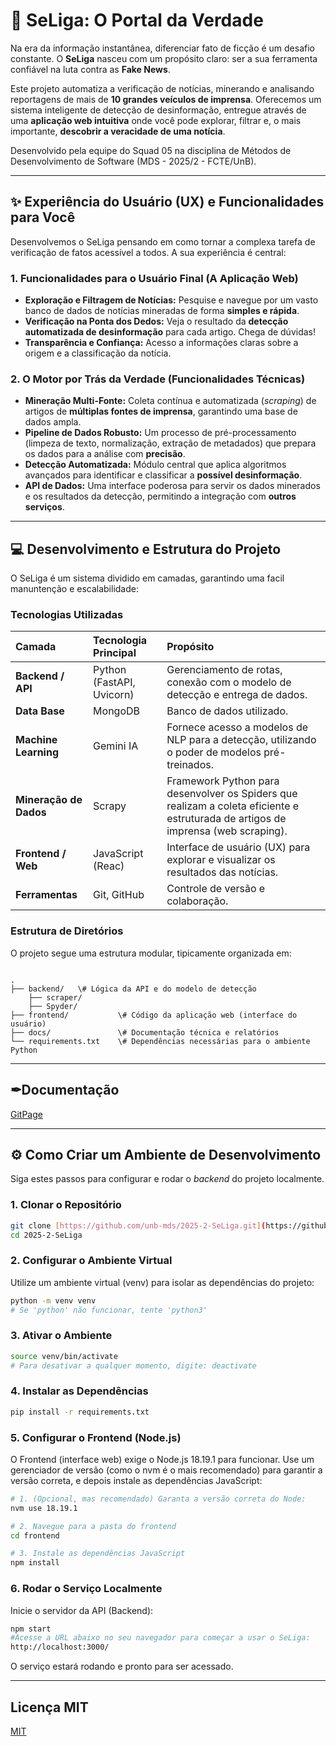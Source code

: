 # 🔎 SeLiga: O Portal da Verdade

Na era da informação instantânea, diferenciar fato de ficção é um desafio constante. O **SeLiga** nasceu com um propósito claro: ser a sua ferramenta confiável na luta contra as **Fake News**.

Este projeto automatiza a verificação de notícias, minerando e analisando reportagens de mais de **10 grandes veículos de imprensa**. Oferecemos um sistema inteligente de detecção de desinformação, entregue através de uma **aplicação web intuitiva** onde você pode explorar, filtrar e, o mais importante, **descobrir a veracidade de uma notícia**.

Desenvolvido pela equipe do Squad 05 na disciplina de Métodos de Desenvolvimento de Software (MDS - 2025/2 - FCTE/UnB).

---
## ✨ Experiência do Usuário (UX) e Funcionalidades para Você

Desenvolvemos o SeLiga pensando em como tornar a complexa tarefa de verificação de fatos acessível a todos. A sua experiência é central:

### 1. Funcionalidades para o Usuário Final (A Aplicação Web)

* **Exploração e Filtragem de Notícias:** Pesquise e navegue por um vasto banco de dados de notícias mineradas de forma **simples e rápida**.
* **Verificação na Ponta dos Dedos:** Veja o resultado da **detecção automatizada de desinformação** para cada artigo. Chega de dúvidas!
* **Transparência e Confiança:** Acesso a informações claras sobre a origem e a classificação da notícia.

### 2. O Motor por Trás da Verdade (Funcionalidades Técnicas)

* **Mineração Multi-Fonte:** Coleta contínua e automatizada (*scraping*) de artigos de **múltiplas fontes de imprensa**, garantindo uma base de dados ampla.
* **Pipeline de Dados Robusto:** Um processo de pré-processamento (limpeza de texto, normalização, extração de metadados) que prepara os dados para a análise com **precisão**.
* **Detecção Automatizada:** Módulo central que aplica algoritmos avançados para identificar e classificar a **possível desinformação**.
* **API de Dados:** Uma interface poderosa para servir os dados minerados e os resultados da detecção, permitindo a integração com **outros serviços**.

---

## 💻 Desenvolvimento e Estrutura do Projeto

O SeLiga é um sistema dividido em camadas, garantindo uma facil manuntenção e escalabilidade:

### Tecnologias Utilizadas

| Camada | Tecnologia Principal | Propósito |
| :--- | :--- | :--- |
| **Backend / API** | Python (FastAPI, Uvicorn) | Gerenciamento de rotas, conexão com o modelo de detecção e entrega de dados. |
| **Data Base** | MongoDB  | Banco de dados utilizado.|
| **Machine Learning**| Gemini IA | Fornece acesso a modelos de NLP para a detecção, utilizando o poder de modelos pré-treinados.|
| **Mineração de Dados**| Scrapy|	Framework Python para desenvolver os Spiders que realizam a coleta eficiente e estruturada de artigos de imprensa (web scraping).| 
| **Frontend / Web** | JavaScript (Reac) | Interface de usuário (UX) para explorar e visualizar os resultados das notícias. |
| **Ferramentas** | Git, GitHub | Controle de versão e colaboração. |

### Estrutura de Diretórios
O projeto segue uma estrutura modular, tipicamente organizada em:

```

.
├── backend/   \# Lógica da API e do modelo de detecção
    ├── scraper/   
    ├── Spyder/        
├── frontend/           \# Código da aplicação web (interface do usuário)
├── docs/               \# Documentação técnica e relatórios
└── requirements.txt    \# Dependências necessárias para o ambiente Python

````
---

## ✒Documentação

[GitPage](https://unb-mds.github.io/2025-2-SeLiga)

---

## ⚙️ Como Criar um Ambiente de Desenvolvimento

Siga estes passos para configurar e rodar o *backend* do projeto localmente.

### 1. Clonar o Repositório
```bash
git clone [https://github.com/unb-mds/2025-2-SeLiga.git](https://github.com/unb-mds/2025-2-SeLiga.git)
cd 2025-2-SeLiga
````

### 2\. Configurar o Ambiente Virtual

Utilize um ambiente virtual (venv) para isolar as dependências do projeto:

```bash
python -m venv venv
# Se 'python' não funcionar, tente 'python3'
```

### 3\. Ativar o Ambiente

```bash
source venv/bin/activate
# Para desativar a qualquer momento, digite: deactivate
```

### 4\. Instalar as Dependências

```bash
pip install -r requirements.txt
```
### 5. Configurar o Frontend (Node.js)

O Frontend (interface web) exige o Node.js 18.19.1 para funcionar. 
Use um gerenciador de versão (como o nvm é o mais recomendado) para garantir a versão correta, e depois instale as dependências JavaScript:
```bash
# 1. (Opcional, mas recomendado) Garanta a versão correta do Node:
nvm use 18.19.1

# 2. Navegue para a pasta do frontend
cd frontend

# 3. Instale as dependências JavaScript
npm install
```


### 6\. Rodar o Serviço Localmente

Inicie o servidor da API (Backend):

```bash
npm start 
#Acesse a URL abaixo no seu navegador para começar a usar o SeLiga:
http://localhost:3000/
```

O serviço estará rodando e pronto para ser acessado.

-----
## Licença MIT
[MIT](https://github.com/unb-mds/2025-2-SeLiga/tree/main?tab=readme-ov-file#MIT-1-ov-file)
```
